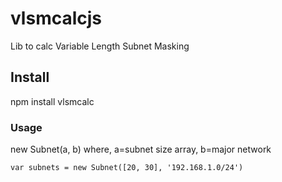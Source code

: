 
# vlsmcalcjs
Lib to calc Variable Length Subnet Masking

## Install
npm install vlsmcalc

### Usage
new Subnet(a, b) where, a=subnet size array, b=major network

`var subnets = new Subnet([20, 30], '192.168.1.0/24')`
